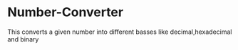 # Number-Converter
This converts a given number into different basses like decimal,hexadecimal and binary
